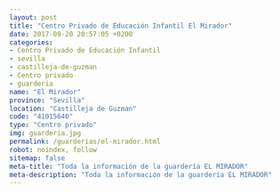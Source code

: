 ```yaml
---
layout: post
title: "Centro Privado de Educación Infantil El Mirador"
date: 2017-09-20 20:57:05 +0200
categories:
- Centro Privado de Educación Infantil
- sevilla
- castilleja-de-guzman
- Centro privado
- guarderia
name: "El Mirador"
province: "Sevilla"
location: "Castilleja de Guzman"
code: "41015640"
type: "Centro privado"
img: guarderia.jpg
permalink: /guarderias/el-mirador.html
robot: noindex, follow
sitemap: false
meta-title: "Toda la información de la guardería EL MIRADOR"
meta-description: "Toda la información de la guardería EL MIRADOR"
---
```

